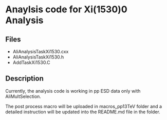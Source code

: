 # Anaylsis code for Xi(1530)0 Analysis #

## Files ##

 - AliAnalysisTaskXi1530.cxx
 - AliAnalysisTaskXi1530.h
 - AddTaskXi1530.C
 
## Description ##
 
Currently, the analysis code is working in pp ESD data only with AliMultSelection.

The post process macro will be uploaded in macros_pp13TeV folder and a detailed instruction will be updated into the README.md file in the folder.


